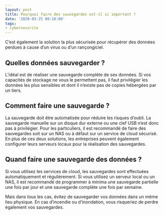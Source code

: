 ```yaml
---
layout: post
title: Pourquoi faire des sauvegardes est-il si important ?
date: '2020-03-25 09:10:00'
tags:
- cybersecurite
---
```


C’est également la solution la plus sécurisée pour récupérer des données perdues à cause d’un virus ou d’un rançongiciel.

## **Quelles données sauvegarder ?**

L’idéal est de réaliser une sauvegarde complète de ses données. Si vos capacités de stockage ne vous le permettent pas, il faut privilégier les données les plus sensibles et dont il n’existe pas de copies hébergées par un tiers.

## **Comment faire une sauvegarde ?**

La sauvegarde doit être automatisée pour réduire les risques d’oubli. La sauvegarde manuelle sur un disque dur externe ou une clef USB n’est donc pas à privilégier. Pour les particuliers, il est recommandé de faire des sauvegardes soit sur un NAS ou à défaut sur un service de cloud sécurisé. En plus de ces deux solutions, les entreprises peuvent également configurer leurs serveurs locaux pour la réalisation des sauvegardes.

## **Quand faire une sauvegarde des données ?**

Si vous utilisez les services de cloud, les sauvegardes sont effectuées automatiquement et régulièrement. Si vous utilisez un serveur local ou un NAS, il est recommandé de programmer à minima une sauvegarde partielle une fois par jour et une sauvegarde complète une fois par semaine.

Mais dans tous les cas, évitez de sauvegarder vos données dans un même lieu physique. En cas d’incendie ou d’inondation, vous risqueriez de perdre également vos sauvegardes.

